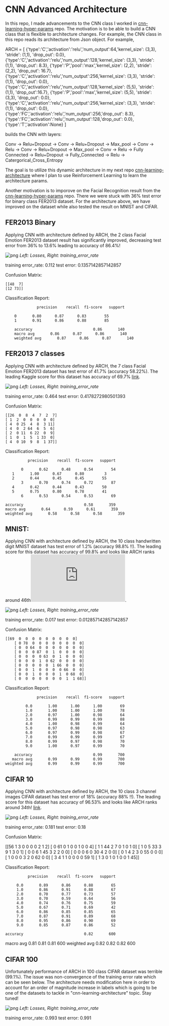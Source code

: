 # CNN Advanced Architecture

In this repo, I made advancements to the CNN class I worked in [cnn-learning-hyper-params](https://github.com/mbastola/neural-nets-in-python/tree/master/convolutional-neural-nets/cnn-learning-hyper-params) repo. The motivation is to be able to build a CNN class that is flexible to architecture changes. For example, the CNN class in this repo reads its architecture from Json object. For example,


ARCH = [
        {'type':'C','activation':'relu','num_output':64,'kernel_size': (3,3), 'stride': (1,1), 'drop_out': 0.0},
        {'type':'C','activation':'relu','num_output':128,'kernel_size': (3,3), 'stride': (1,1), 'drop_out': 8.3},
        {'type':'P','pool':'max','kernel_size': (2,2), 'stride': (2,2), 'drop_out': 16.7},
        {'type':'C','activation':'relu','num_output':256,'kernel_size': (3,3), 'stride': (1,1), 'drop_out': 0.0},
        {'type':'C','activation':'relu','num_output':128,'kernel_size': (5,5), 'stride': (1,1), 'drop_out':16.7},
        {'type':'P','pool':'max','kernel_size': (5,5), 'stride': (3,3), 'drop_out': 0.0},
        {'type':'C','activation':'relu','num_output':256,'kernel_size': (3,3), 'stride': (1,1), 'drop_out': 0.0},
        {'type':'FC','activation':'relu','num_output':256,'drop_out': 8.3},
        {'type':'FC','activation':'relu','num_output':128,'drop_out': 0.0}, 
        {'type':'T','activation':None}
    ] 

builds the CNN with layers:

Conv -> Relu+Dropout -> Conv -> Relu+Dropout -> Max_pool -> Conv -> Relu -> Conv -> Relu+Dropout -> Max_pool -> Conv -> Relu -> Fully Connected -> Relu+Dropout -> Fully_Connected -> Relu -> Catergorical_Cross_Entropy


The goal is to utilize this dynamic architecture in my next repo [cnn-learning-architecture](https://github.com/mbastola/neural-nets-in-python/tree/master/convolutional-neural-nets/cnn-learning-architecture) where I plan to use Reinforcement Learning to learn the architecture params.

Another motivation is to imporove on the Facial Recognition result from the [cnn-learning-hyper-params](https://github.com/mbastola/neural-nets-in-python/tree/master/convolutional-neural-nets/cnn-learning-hyper-params) repo. There we were stuck with 36% test error for binary class FER2013 dataset. For the architecture above, we have improved on the dataset while also tested the result on MNIST and CIFAR.

## FER2013 Binary

Applying CNN with architecture defined by ARCH, the 2 class Facial Emotion FER2013 dataset result has significantly improved, decreasing test error from 36% to 13.6% leading to accuracy of 86.4%!

![png](imgs/Fer2013_binary.png)
*Left: Losses, Right: training_error_rate*

training error_rate:  0.112
test error: 0.1357142857142857

Confusion Matrix:

	[[48  7]
	[12 73]]

Classification Report:

                  precision    recall  f1-score   support

		0       0.80      0.87      0.83        55
		1       0.91      0.86      0.88        85

		accuracy                           0.86       140
		macro avg       0.86      0.87      0.86       140
		weighted avg       0.87      0.86      0.87       140

## FER2013 7 classes

Applying CNN with architecture defined by ARCH, the 7 class Facial Emotion FER2013 dataset has test error of 41.7% (accuracy 58.22%). The leading Kaggle score for this dataset has accuracy of 69.7% [link](https://www.kaggle.com/c/challenges-in-representation-learning-facial-expression-recognition-challenge/leaderboard).


![png](imgs/CNN_fer2013_1567816355.png)
*Left: Losses, Right: training_error_rate*


training error_rate:  0.464
test error: 0.4178272980501393

Confusion Matrix:

	[[26  0  8  4  7  2  7]
 	[ 1  2  0  0  0  0  0]
 	[ 4  0 25  4  8  3 11]
 	[ 4  0  2 64  6  5  6]
 	[ 2  0 11  6 22  0  9]
 	[ 1  0  1  5  1 33  0]
 	[ 4  0 10  9  8  1 37]]

Classification Report:

              precision    recall  f1-score   support

           0       0.62      0.48      0.54        54
	   1       1.00      0.67      0.80         3
	   2       0.44      0.45      0.45        55
           3       0.70      0.74      0.72        87
	   4       0.42      0.44      0.43        50
	   5       0.75      0.80      0.78        41
           6       0.53      0.54      0.53        69

	accuracy                           0.58       359
	macro avg       0.64      0.59      0.61       359
	weighted avg       0.58      0.58      0.58       359


## MNIST:

Applying CNN with architecture defined by ARCH, the 10 class handwritten digit MNIST dataset has test error of 1.2% (accuracy 98.8% !!). The leading score for this dataset has accuracy of 99.8% and looks like ARCH ranks around 46th![link](https://rodrigob.github.io/are_we_there_yet/build/classification_datasets_results.html).

![png](imgs/CNN_mnist.png)
*Left: Losses, Right: training_error_rate*

training error_rate:  0.017
test error: 0.012857142857142857

Confusion Matrix:

	[[69  0  0  0  0  0  0  0  0  0]
    	[ 0 78  0  0  0  0  0  0  0  0]
    	[ 0  0 64  0  0  0  0  0  0  0]
    	[ 0  0  0 87  0  1  0  0  0  0]
    	[ 0  0  0  0 63  0  1  0  0  0]
    	[ 0  0  0  1  0 62  0  0  0  0]
    	[ 0  0  0  0  0  1 66  0  0  0]
    	[ 0  0  1  0  0  0  0 66  0  0]
    	[ 0  0  1  0  0  0  1  0 68  0]
    	[ 0  0  0  0  0  0  0  1  1 68]]

Classification Report:

                  precision    recall  f1-score   support
    
             0.0       1.00      1.00      1.00        69
             1.0       1.00      1.00      1.00        78
             2.0       0.97      1.00      0.98        64
             3.0       0.99      0.99      0.99        88
             4.0       1.00      0.98      0.99        64
             5.0       0.97      0.98      0.98        63
             6.0       0.97      0.99      0.98        67
             7.0       0.99      0.99      0.99        67
             8.0       0.99      0.97      0.98        70
             9.0       1.00      0.97      0.99        70
    
        accuracy                           0.99       700
       macro avg       0.99      0.99      0.99       700
    weighted avg       0.99      0.99      0.99       700

## CIFAR 10

Applying CNN with architecture defined by ARCH, the 10 class 3 channel images CIFAR dataset has test error of 18% (accuracy 88% !!). The leading score for this dataset has accuracy of 96.53% and looks like ARCH ranks around 34th! [link](https://rodrigob.github.io/are_we_there_yet/build/classification_datasets_results.html#43494641522d3130).


![png](imgs/CNN_cifar10.png)
*Left: Losses, Right: training_error_rate*


training error_rate:  0.181
test error: 0.18

Confusion Matrix:

[[56  1  3  0  0  0  0  2  1  2]
 [ 0 61  0  1  0  0  1  0  0  4]
 [ 1  1 44  2  7  0  1  0  1  0]
 [ 1  0  5 33  3  9  1  3  0  1]
 [ 0  0  6  1 45  3  2  2  0  0]
 [ 0  0  0  6  0 30  4  2  0  0]
 [ 0  1  4  2  3  0 55  0  0  0]
 [ 1  0  0  0  3  2  0 62  0  0]
 [ 3  4  1  1  0  0  0  0 59  1]
 [ 1  3  0  1  0  1  0  0  1 45]]

Classification Report:

              precision    recall  f1-score   support

         0.0       0.89      0.86      0.88        65
         1.0       0.86      0.91      0.88        67
         2.0       0.70      0.77      0.73        57
         3.0       0.70      0.59      0.64        56
         4.0       0.74      0.76      0.75        59
         5.0       0.67      0.71      0.69        42
         6.0       0.86      0.85      0.85        65
         7.0       0.87      0.91      0.89        68
         8.0       0.95      0.86      0.90        69
         9.0       0.85      0.87      0.86        52

    accuracy                           0.82       600
   macro avg       0.81      0.81      0.81       600
weighted avg       0.82      0.82      0.82       600


## CIFAR 100

Unfortunately performance of ARCH in 100 class CIFAR dataset was terrible (99.1%). The issue was non-convergence of the training error rate which can be seen below. The architecture needs modification here in order to account for an order of magnitude increase in labels which is going to be one of the datasets to tackle in "cnn-learning-architecture" topic. Stay tuned!

![png](imgs/CNN_cifar100.png)
*Left: Losses, Right: training_error_rate*


 training error_rate:  0.993
 test error: 0.991
 

